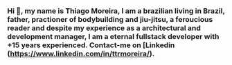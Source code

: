 ### Hi 👋, my name is Thiago Moreira, I am a brazilian living in Brazil, father, practioner of bodybuilding and jiu-jitsu, a feroucious reader and despite my experience as a architectural and development manager, I am a eternal fullstack developer with +15 years experienced. Contact-me on [Linkedin (https://www.linkedin.com/in/ttrmoreira/). 

<!--
**ttrmoreira/ttrmoreira** is a ✨ _special_ ✨ repository because its `README.md` (this file) appears on your GitHub profile.

Here are some ideas to get you started:

- 🔭 I’m currently working on ...
- 🌱 I’m currently learning ...
- 👯 I’m looking to collaborate on ...
- 🤔 I’m looking for help with ...
- 💬 Ask me about ...
- 📫 How to reach me: ...
- 😄 Pronouns: ...
- ⚡ Fun fact: ...
-->
